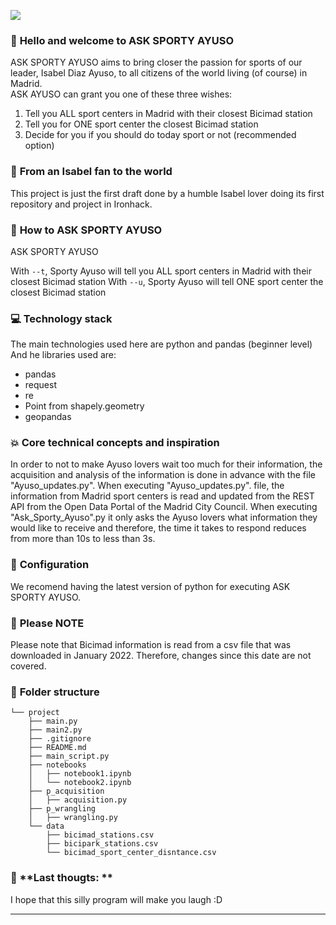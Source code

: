 <p><img src="https://cdnnmundo1.img.sputniknews.com/img/07e5/02/12/1107933201_0:63:3073:1791_1920x0_80_0_0_4b7250bab9fa7d347757b14d5b73fa7d.jpg"></p>


### :raising_hand: **Hello and welcome to ASK SPORTY AYUSO** 
ASK SPORTY AYUSO aims to bring closer the passion for sports of our leader, Isabel Diaz Ayuso, to all citizens of the world living (of course) in Madrid.  
ASK AYUSO can grant you one of these three wishes:
1) Tell you ALL sport centers in Madrid with their closest Bicimad station 
2) Tell you for ONE sport center the closest Bicimad station 
3) Decide for you if you should do today sport or not (recommended option)

### :see_no_evil: **From an Isabel fan to the world**
This project is just the first draft done by a humble Isabel lover doing its first repository and project in Ironhack.

### :running: **How to ASK SPORTY AYUSO**
ASK SPORTY AYUSO 

With `--t`, Sporty Ayuso will tell you ALL sport centers in Madrid with their closest Bicimad station
With `--u`, Sporty Ayuso will tell ONE sport center the closest Bicimad station

### :computer: **Technology stack**
The main technologies used here are python and pandas (beginner level) 
And he libraries used are: 
- pandas
- request
- re
- Point from shapely.geometry
- geopandas


### :boom: **Core technical concepts and inspiration**
In order to not to make Ayuso lovers wait too much for their information, the acquisition and analysis of the information is done in advance with the file "Ayuso_updates.py". 
When executing "Ayuso_updates.py". file, the information from Madrid sport centers is read and updated from the REST API from the Open Data Portal of the Madrid City Council. 
When executing "Ask_Sporty_Ayuso".py it only asks the Ayuso lovers what information they would like to receive and therefore, the time it takes to respond reduces from more than 10s to less than 3s. 

### :wrench: **Configuration**
We recomend having the latest version of python for executing ASK SPORTY AYUSO. 

### :see_no_evil: **Please NOTE**
Please note that Bicimad information is read from a csv file that was downloaded in January 2022. Therefore, changes since this date are not covered. 

### :file_folder: **Folder structure**
```
└── project
    ├── main.py
    ├── main2.py
    ├── .gitignore
    ├── README.md
    ├── main_script.py
    ├── notebooks
    │   ├── notebook1.ipynb
    │   └── notebook2.ipynb
    ├── p_acquisition
    │   ├── acquisition.py
    ├── p_wrangling
    │   ├── wrangling.py
    └── data
        ├── bicimad_stations.csv
        ├── bicipark_stations.csv
        └── bicimad_sport_center_disntance.csv
```


### :love_letter: **Last thougts: **
I hope that this silly program will make you laugh :D

---
